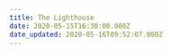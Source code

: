 ```yaml
---
title: The Lighthouse
date: 2020-05-15T16:30:00.000Z
date_updated: 2020-05-16T09:52:07.000Z
---
```

